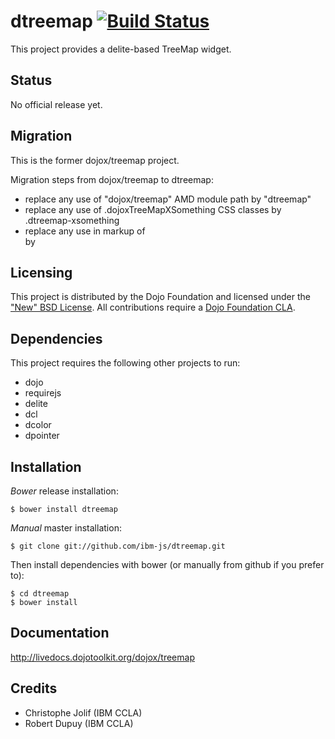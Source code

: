 # dtreemap [![Build Status](https://travis-ci.org/ibm-js/dtreemap.png?branch=master)](https://travis-ci.org/ibm-js/dtreemap)

This project provides a delite-based TreeMap widget.

## Status

No official release yet.

## Migration

This is the former dojox/treemap project.

Migration steps from dojox/treemap to dtreemap:

* replace any use of "dojox/treemap" AMD module path by "dtreemap"
* replace any use of .dojoxTreeMapXSomething CSS classes by .dtreemap-xsomething
* replace any use in markup of <div data-dojo-type="dojox/treemap/TreeMap" data-dojo-props="store: mystore"></div> by <d-treemap store="mystore"><d-treemap>

## Licensing

This project is distributed by the Dojo Foundation and licensed under the ["New" BSD License](./LICENSE).
All contributions require a [Dojo Foundation CLA](http://dojofoundation.org/about/claForm).

## Dependencies

This project requires the following other projects to run:
 * dojo
 * requirejs
 * delite
 * dcl
 * dcolor
 * dpointer

## Installation

_Bower_ release installation:

    $ bower install dtreemap

_Manual_ master installation:

    $ git clone git://github.com/ibm-js/dtreemap.git

Then install dependencies with bower (or manually from github if you prefer to):

	$ cd dtreemap
	$ bower install

## Documentation

http://livedocs.dojotoolkit.org/dojox/treemap

## Credits

* Christophe Jolif (IBM CCLA)
* Robert Dupuy (IBM CCLA)

